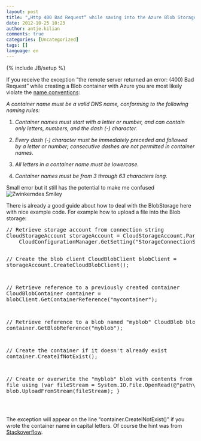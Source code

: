 ```yaml
---
layout: post
title: "„Http 400 Bad Request“ while saving into the Azure Blob Storage?"
date: 2012-10-25 10:23
author: antje.kilian
comments: true
categories: [Uncategorized]
tags: []
language: en
---
```

{% include JB/setup %}
&nbsp;

If you receive the exception “the remote server returned an error: (400) Bad Request” while creating a Blob container with Azure you are most likely violate the <a href="http://msdn.microsoft.com/en-us/library/dd135715.aspx">name conventions</a>:

<em>A container name must be a valid DNS name, conforming to the following naming rules:</em>

1. <em>Container names must start with a letter or number, and can contain only letters, numbers, and the dash (-) character.</em>

2. <em>Every dash (-) character must be immediately preceded and followed by a letter or number; consecutive dashes are not permitted in container names.</em>

3. <em>All letters in a container name must be lowercase.</em>

4. <em>Container names must be from 3 through 63 characters long.</em>

Small error but it still has the potential to make me confused <img class="wlEmoticon wlEmoticon-winkingsmile" style="border-style: none;" src="http://code-inside.de/blog-in/wp-content/uploads/wlEmoticon-winkingsmile45.png" alt="Zwinkerndes Smiley" />

There is already a good guide about how to deal with the BlobStorage here with nice example code. For example how to upload a file into the Blob storage:
<div id="scid:812469c5-0cb0-4c63-8c15-c81123a09de7:35224f5e-9316-494f-acf3-822f73d2b928" class="wlWriterEditableSmartContent" style="margin: 0px; display: inline; float: none; padding: 0px;">
<pre class="c#">// Retrieve storage account from connection string
CloudStorageAccount storageAccount = CloudStorageAccount.Parse(
    CloudConfigurationManager.GetSetting("StorageConnectionString"));

// Create the blob client
CloudBlobClient blobClient = storageAccount.CreateCloudBlobClient();

// Retrieve reference to a previously created container
CloudBlobContainer container = blobClient.GetContainerReference("mycontainer");

// Retrieve reference to a blob named "myblob"
CloudBlob blob = container.GetBlobReference("myblob");

// Create the container if it doesn't already exist
container.CreateIfNotExist();

// Create or overwrite the "myblob" blob with contents from a local file
using (var fileStream = System.IO.File.OpenRead(@"path\myfile"))
{
    blob.UploadFromStream(fileStream);
}</pre>
</div>
&nbsp;

The exception will appear on the line “container.CreatelNotExist()” if you wrote the container name in capital letters. Of course the hint was from <a href="http://stackoverflow.com/questions/2620521/blob-container-creation-exception">Stackoverflow</a>.
